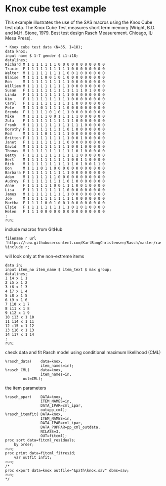 # Knox cube test example

This example illustrates the use of the SAS macros using the Knox Cube test data. The Knox Cube Test measures short term memory (Wright,  B.D.  and  M.H.  Stone,  1979.  Best  test design  Rasch  Measurement. Chicago, IL: Mesa Press). 

```
* Knox cube test data (N=35, I=18);
data knox;
input name $ 1-7 gender $ i1-i18;
datalines;
Richard M 1 1 1 1 1 1 1 0 0 0 0 0 0 0 0 0 0 0 
Tracie  F 1 1 1 1 1 1 1 1 1 1 0 0 0 0 0 0 0 0 
Walter  M 1 1 1 1 1 1 1 1 1 0 0 1 0 0 0 0 0 0 
Blaise  M 1 1 1 1 0 0 1 0 1 0 0 0 0 0 0 0 0 0 
Ron     M 1 1 1 1 1 1 1 1 1 1 0 0 0 0 0 0 0 0 
William M 1 1 1 1 1 1 1 1 1 1 0 0 0 0 0 0 0 0 
Susan   F 1 1 1 1 1 1 1 1 1 1 1 1 1 0 1 0 0 0 
Linda   F 1 1 1 1 1 1 1 1 1 1 0 0 0 0 0 0 0 0 
Kim     F 1 1 1 1 1 1 1 1 1 1 0 0 0 0 0 0 0 0 
Carol   F 1 1 1 1 1 1 1 1 1 1 1 0 0 0 0 0 0 0 
Pete    M 1 1 1 0 1 1 1 1 1 0 0 0 0 0 0 0 0 0 
Brenda  F 1 1 1 1 1 0 1 0 1 1 0 0 0 0 0 0 0 0 
Mike    M 1 1 1 1 1 0 0 1 1 1 1 1 0 0 0 0 0 0 
Zula    F 1 1 1 1 1 1 1 1 1 1 1 0 0 0 0 0 0 0 
Frank   M 1 1 1 1 1 1 1 1 1 1 1 1 1 0 0 0 0 0 
Dorothy F 1 1 1 1 1 1 1 1 1 0 1 0 0 0 0 0 0 0 
Rod     M 1 1 1 1 0 1 1 1 1 1 0 0 0 0 0 0 0 0 
Britton F 1 1 1 1 1 1 1 1 1 1 0 0 1 0 0 0 0 0 
Janet   F 1 1 1 1 1 1 1 1 1 0 0 0 0 0 0 0 0 0 
David   M 1 1 1 1 1 1 1 1 1 1 0 0 1 0 0 0 0 0 
Thomas  M 1 1 1 1 1 1 1 1 1 1 1 0 1 0 0 0 0 0 
Betty   F 1 1 1 1 1 1 1 1 1 1 1 1 0 0 0 0 0 0 
Bert    M 1 1 1 1 1 1 1 1 1 1 0 0 1 1 0 0 0 0 
Rick    M 1 1 1 1 1 1 1 1 1 1 1 0 1 0 0 1 1 0 
Don     M 1 1 1 0 1 1 0 0 0 0 0 0 0 0 0 0 0 0 
Barbara F 1 1 1 1 1 1 1 1 1 1 0 0 0 0 0 0 0 0 
Adam    M 1 1 1 1 1 1 1 0 0 0 0 0 0 0 0 0 0 0 
Audrey  F 1 1 1 1 1 1 1 1 1 0 1 0 0 0 0 0 0 0 
Anne    F 1 1 1 1 1 1 0 0 1 1 1 0 0 1 0 0 0 0 
Lisa    F 1 1 1 1 1 1 1 1 1 0 0 0 0 0 0 0 0 0 
James   M 1 1 1 1 1 1 1 1 1 1 0 0 0 0 0 0 0 0 
Joe     M 1 1 1 1 1 1 1 1 1 1 1 0 0 0 0 0 0 0 
Martha  F 1 1 1 1 0 0 1 0 0 1 0 0 0 0 0 0 0 0 
Elsie   F 1 1 1 1 1 1 1 1 1 1 0 1 0 1 0 0 0 0 
Helen   F 1 1 1 0 0 0 0 0 0 0 0 0 0 0 0 0 0 0 
;
run;
```
include macros from GitHub
```
filename r url 'https://raw.githubusercontent.com/KarlBangChristensen/Rasch/master/rasch_include_all.sas';
%include r;
```
will look only at the non-extreme items
```
data in;
input item_no item_name $ item_text $ max group;
datalines;
1 i4 x 1 1
2 i5 x 1 2
3 i6 x 1 3
4 i7 x 1 4
5 i8 x 1 5
6 i9 x 1 6
7 i10 x 1 7
8 i11 x 1 8
9 i12 x 1 9
10 i13 x 1 10
11 i14 x 1 11
12 i15 x 1 12
13 i16 x 1 13
14 i17 x 1 14
;
run;
```
check data and fit Rasch model using conditional maximum likelihood (CML)
```
%rasch_data(	data=knox,
            	item_names=in);
%rasch_CML( 	data=knox,
            	item_names=in,
		out=CML);
```
the item parameters
```
%rasch_ppar(	DATA=knox, 
				ITEM_NAMES=in, 
				DATA_IPAR=cml_ipar, 
				out=pp_cml);
%rasch_itemfit(	DATA=knox, 
				ITEM_NAMES=in, 
				DATA_IPAR=cml_ipar, 
				DATA_POPPAR=pp_cml_outdata, 
				NCLASS=3, 
				OUT=fitcml);
proc sort data=fitcml_residuals;
	by order;
run;
proc print data=fitcml_fitresid;
	var outfit infit;
run;
/*
proc export data=knox outfile="&path\knox.sav" dbms=sav; 
run;
*/
```

